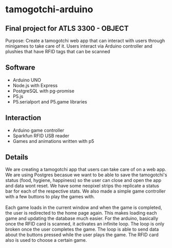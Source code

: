 # tamogotchi-arduino
Final project for ATLS 3300 - OBJECT
-----------------

Purpose: Create a tamogotchi web app that can interact with users through minigames to take care of it. Users interact via Arduino controller and plushies that have RFID tags that can be scanned
<br/>
<h2>Software</h2>
<ul>
  <li> Arduino UNO </li>
  <li> Node.js with Express </li>
  <li> PostgreSQL with pg-promise  </li>
  <li> P5.js  </li>
  <li> P5.serialport and P5.game libraries </li>
</ul>
<h2>Interaction</h2>
<ul>
  <li> Arduino game controller </li>
  <li> Sparkfun RFID USB reader </li>
  <li> Games and animations written with p5  </li>
</ul>
<h2> Details </h2>
<p>
We are creating a tamogotchi app that users can take care of on a web app. We are using Postgres becasue we want to be able to save the tamogotchi's status (food, hygiene, happiness) so the user can close and open the app and data wont reset. We have some neopixel strips tho replicate a status bar for each of the respective stats. We also made a simple game controller with a few buttons to play the games with. 
</br>
</br>
Each game loads in the current window and when the game is completed, the user is redirected to the home page again. This makes loading each game and updating the database much easier. For the arduino, basically once the RFID card is scanned, it activates an infinite loop. The loop is only broken once the user completes the game. The loop is able to send data about the buttons pressed while the user plays the game. The RFID card also is used to choose a certain game. 
</p>
